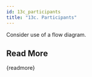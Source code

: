 ```yaml
---
id: 13c_participants
title: "13c. Participants"
---
```

Consider use of a flow diagram.

## Read More

{readmore}